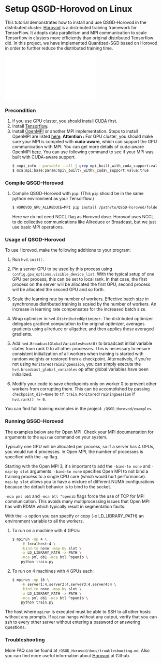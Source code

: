 # Setup QSGD-Horovod on Linux
This tutorial demonstrates how to install and use QSGD-Horovod in the distributed cluster. [Horovod](https://github.com/uber/horovod) is a distributed training framework for TensorFlow. It adopts data parallelism and MPI communication to scale Tensorflow in clusters  more efficiently than original distributed Tensorflow did. In this project, we have implemented Quantized-SGD based on Horovod in order to further reduce the distributed training time.

![alt text](horovod/docs/benchmark.pdf?raw=true "Title")

### Precondition 
1. If you use GPU cluster, you should install [CUDA](http://docs.nvidia.com/cuda/cuda-installation-guide-linux/index.html) first.
2. Install [Tensorflow](https://www.tensorflow.org/install/).
3. Install [OpenMPI](https://www.open-mpi.org/) or another MPI implementation. Steps to install OpenMPI are listed [here](https://www.open-mpi.org/faq/?category=building#easy-build).
 **Attention :** For GPU cluster, you should make sure your MPI is compiled with **cuda-aware**, which can support the GPU communication with MPI. You can get more details of cuda-aware OpenMPI [here](https://www.open-mpi.org/faq/?category=buildcuda). You can use following command to see if your MPI was built with CUDA-aware support.
    ```sh
    $ ompi_info --parsable --all | grep mpi_built_with_cuda_support:value
    $ mca:mpi:base:param:mpi\_built\_with\_cuda\_support:value:true
    ```
### Compile QSGD-Horovod 
 1. Compile QSGD-Horovod with `pip`: (This `pip` should be in the same python environment as your Tensorflow.)
    ```sh
    $ HOROVOD_GPU_ALLREDUCE=MPI pip install /path/to/QSGD-horovod/folder/
    ```
    Here we do not need NCCL flag as Horovod dose. Horovod uses NCCL to do collective communications like Allreduce or Broadcast, but we just use basic MPI operations. 
    
### Usage of QSGD-Horovod

To use Horovod, make the following additions to your program:

1. Run `hvd.init()`.

2. Pin a server GPU to be used by this process using `config.gpu_options.visible_device_list`. With the typical setup of one GPU per process, this can be set to local rank. In that case, the first process on the server will be allocated the first GPU, second process will be allocated the second GPU and so forth.

3. Scale the learning rate by number of workers. Effective batch size in synchronous distributed training is scaled by the number of workers. An increase in learning rate compensates for the increased batch size.

4. Wrap optimizer in `hvd.DistributedOptimizer`. The distributed optimizer delegates gradient computation to the original optimizer, averages gradients using allreduce or allgather, and then applies those averaged gradients.

5. Add `hvd.BroadcastGlobalVariablesHook(0)` to broadcast initial variable states from rank 0 to all other processes. This is necessary to ensure consistent initialization of all workers when training is started with random weights or restored from a checkpoint. Alternatively, if you're not using `MonitoredTrainingSession`, you can simply execute the `hvd.broadcast_global_variables` op after global variables have been initialized.

6. Modify your code to save checkpoints only on worker 0 to prevent other workers from corrupting them. This can be accomplished by passing `checkpoint_dir=None` to `tf.train.MonitoredTrainingSession` if `hvd.rank() != 0`.

You can find full training examples in the project: `/QSGD_Horovod/examples`.

### Running QSGD-Horovod
The examples below are for Open MPI. Check your MPI documentation for arguments to the `mpirun` command on your system.

Typically one GPU will be allocated per process, so if a server has 4 GPUs, you would run 4 processes. In Open MPI, the number of processes is specified with the `-np` flag.

Starting with the Open MPI 3, it's important to add the `-bind-to none` and `-map-by slot` arguments. `-bind-to none` specifies Open MPI to not bind a training process to a single CPU core (which would hurt performance). `-map-by slot` allows you to have a mixture of different NUMA configurations because the default behavior is to bind to the socket.

`-mca pml ob1` and `-mca btl ^openib` flags force the use of TCP for MPI communication. This avoids many multiprocessing issues that Open MPI has with RDMA which typically result in segmentation faults.

With the `-x` option you can specify or copy (-x LD_LIBRARY_PATH) an environment variable to all the workers.

1. To run on a machine with 4 GPUs:
    ```sh
    $ mpirun -np 4 \
        -H localhost:4 \
        -bind-to none -map-by slot \
        -x LD_LIBRARY_PATH -x PATH \
        -mca pml ob1 -mca btl ^openib \
        python train.py
    ```
2. To run on 4 machines with 4 GPUs each:
    ```sh
    $ mpirun -np 16 \
        -H server1:4,server2:4,server3:4,server4:4 \
        -bind-to none -map-by slot \
        -x LD_LIBRARY_PATH -x PATH \
        -mca pml ob1 -mca btl ^openib \
        python train.py
    ```
The host where `mpirun` is executed must be able to SSH to all other hosts without any prompts.
If `mpirun` hangs without any output, verify that you can ssh to every other server without entering a password or answering questions.
### Troubleshooting
More FAQ can be found at `/QSGD_Horovod/docs/troubleshooting.md`.
Also you can find more useful information about [Horovod](https://github.com/uber/horovod) at Github.

